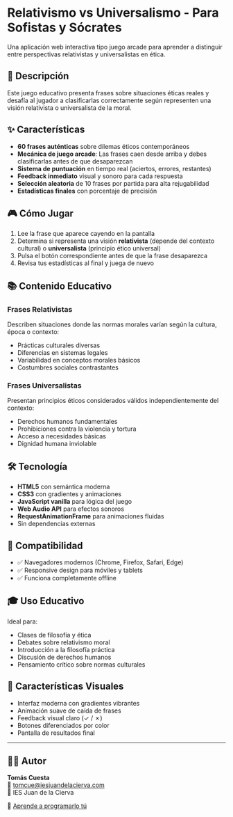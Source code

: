 # Relativismo vs Universalismo - Para Sofistas y Sócrates

Una aplicación web interactiva tipo juego arcade para aprender a distinguir entre perspectivas relativistas y universalistas en ética.

## 🎯 Descripción

Este juego educativo presenta frases sobre situaciones éticas reales y desafía al jugador a clasificarlas correctamente según representen una visión relativista o universalista de la moral.

## ✨ Características

- **60 frases auténticas** sobre dilemas éticos contemporáneos
- **Mecánica de juego arcade**: Las frases caen desde arriba y debes clasificarlas antes de que desaparezcan
- **Sistema de puntuación** en tiempo real (aciertos, errores, restantes)
- **Feedback inmediato** visual y sonoro para cada respuesta
- **Selección aleatoria** de 10 frases por partida para alta rejugabilidad
- **Estadísticas finales** con porcentaje de precisión

## 🎮 Cómo Jugar

1. Lee la frase que aparece cayendo en la pantalla
2. Determina si representa una visión **relativista** (depende del contexto cultural) o **universalista** (principio ético universal)
3. Pulsa el botón correspondiente antes de que la frase desaparezca
4. Revisa tus estadísticas al final y juega de nuevo

## 📚 Contenido Educativo

### Frases Relativistas
Describen situaciones donde las normas morales varían según la cultura, época o contexto:
- Prácticas culturales diversas
- Diferencias en sistemas legales
- Variabilidad en conceptos morales básicos
- Costumbres sociales contrastantes

### Frases Universalistas
Presentan principios éticos considerados válidos independientemente del contexto:
- Derechos humanos fundamentales
- Prohibiciones contra la violencia y tortura
- Acceso a necesidades básicas
- Dignidad humana inviolable

## 🛠️ Tecnología

- **HTML5** con semántica moderna
- **CSS3** con gradientes y animaciones
- **JavaScript vanilla** para lógica del juego
- **Web Audio API** para efectos sonoros
- **RequestAnimationFrame** para animaciones fluidas
- Sin dependencias externas

## 📱 Compatibilidad

- ✅ Navegadores modernos (Chrome, Firefox, Safari, Edge)
- ✅ Responsive design para móviles y tablets
- ✅ Funciona completamente offline

## 🎓 Uso Educativo

Ideal para:
- Clases de filosofía y ética
- Debates sobre relativismo moral
- Introducción a la filosofía práctica
- Discusión de derechos humanos
- Pensamiento crítico sobre normas culturales

## 🎨 Características Visuales

- Interfaz moderna con gradientes vibrantes
- Animación suave de caída de frases
- Feedback visual claro (✓ / ✗)
- Botones diferenciados por color
- Pantalla de resultados final

---

## 👨‍💻 Autor

**Tomás Cuesta**  
📧 tomcue@iesjuandelacierva.com  
🏫 IES Juan de la Cierva

🔗 [Aprende a programarlo tú](https://www.amazon.es/dp/B0F61P4TXK)

